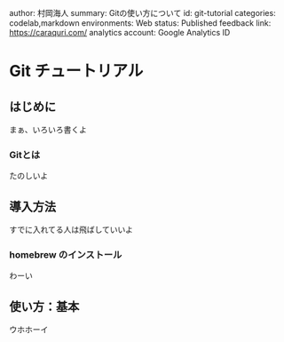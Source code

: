 author: 村岡海人
summary: Gitの使い方について
id: git-tutorial
categories: codelab,markdown
environments: Web
status: Published
feedback link: https://caraquri.com/
analytics account: Google Analytics ID

# Git チュートリアル

## はじめに

まぁ、いろいろ書くよ

### Gitとは

たのしいよ

## 導入方法
すでに入れてる人は飛ばしていいよ

### homebrew のインストール
わーい

## 使い方：基本
ウホホーイ
